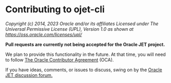 # Contributing to ojet-cli

*Copyright (c) 2014, 2023 Oracle and/or its affiliates
 Licensed under The Universal Permissive License (UPL), Version 1.0
 as shown at https://oss.oracle.com/licenses/upl/*

**Pull requests are currently not being accepted for the Oracle JET project.**  

We plan to provide this functionality in the future. At that time, you will need to follow [The Oracle Contributor Agreement](https://www.oracle.com/technetwork/community/oca-486395.html)
(OCA).

If you have ideas, comments, or issues to discuss, swing on by the [Oracle JET discussion forum.](https://community.oracle.com/community/development_tools/oracle-jet/generators)

